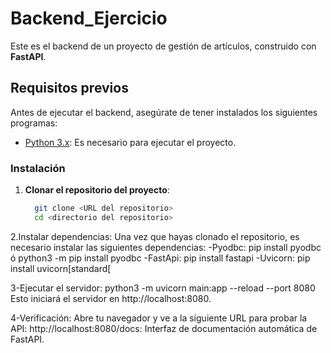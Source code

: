 # Backend_Ejercicio

Este es el backend de un proyecto de gestión de artículos, construido con **FastAPI**.

## Requisitos previos
Antes de ejecutar el backend, asegúrate de tener instalados los siguientes programas:
- [Python 3.x](https://www.python.org/downloads/): Es necesario para ejecutar el proyecto.

### Instalación

1. **Clonar el repositorio del proyecto**:
   ```bash
     git clone <URL del repositorio>
     cd <directorio del repositorio>
2.Instalar  dependencias: Una vez que hayas clonado el repositorio, es necesario instalar las siguientes dependencias:
  -Pyodbc: pip install pyodbc ó python3 -m pip install pyodbc
  -FastApi: pip install fastapi
  -Uvicorn: pip install uvicorn[standard[

3-Ejecutar el servidor:
  python3 -m uvicorn main:app --reload --port 8080
  Esto iniciará el servidor en http://localhost:8080.

4-Verificación:
Abre tu navegador y ve a la siguiente URL para probar la API:
http://localhost:8080/docs: Interfaz de documentación automática de FastAPI.
